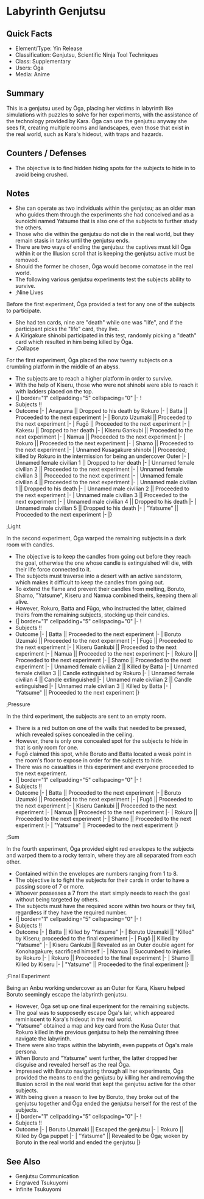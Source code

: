 # Labyrinth Genjutsu

## Quick Facts
- Element/Type: Yin Release
- Classification: Genjutsu, Scientific Ninja Tool Techniques
- Class: Supplementary
- Users: Ōga
- Media: Anime

## Summary
This is a genjutsu used by Ōga, placing her victims in labyrinth like simulations with puzzles to solve for her experiments, with the assistance of the technology provided by Kara. Ōga can use the genjutsu anyway she sees fit, creating multiple rooms and landscapes, even those that exist in the real world, such as Kara's hideout, with traps and hazards.

## Counters / Defenses
- The objective is to find hidden hiding spots for the subjects to hide in to avoid being crushed.

## Notes
- She can operate as two individuals within the genjutsu; as an older man who guides them through the experiments she had conceived and as a kunoichi named Yatsume that is also one of the subjects to further study the others.
- Those who die within the genjutsu do not die in the real world, but they remain stasis in tanks until the genjutsu ends.
- There are two ways of ending the genjutsu: the captives must kill Ōga within it or the Illusion scroll that is keeping the genjutsu active must be removed.
- Should the former be chosen, Ōga would become comatose in the real world.
- The following various genjutsu experiments test the subjects ability to survive.
- ;Nine Lives

Before the first experiment, Ōga provided a test for any one of the subjects to participate.
- She had ten cards, nine are "death" while one was "life", and if the participant picks the "life" card, they live.
- A Kirigakure shinobi participated in this test, randomly picking a "death" card which resulted in him being killed by Ōga.
- ;Collapse

For the first experiment, Ōga placed the now twenty subjects on a crumbling platform in the middle of an abyss.
- The subjects are to reach a higher platform in order to survive.
- With the help of Kiseru, those who were not shinobi were able to reach it with ladders placed on the top.
- {| border="1" cellpadding="5" cellspacing="0"
|-
!
- Subjects !!
- Outcome
|-
| Anaguma || Dropped to his death by Rokuro
|-
| Batta || Proceeded to the next experiment
|-
| Boruto Uzumaki || Proceeded to the next experiment
|-
| Fugō || Proceeded to the next experiment
|-
| Kakesu || Dropped to her death
|-
| Kiseru Gankubi || Proceeded to the next experiment
|-
| Namua || Proceeded to the next experiment
|-
| Rokuro || Proceeded to the next experiment
|-
| Shamo || Proceeded to the next experiment
|-
| Unnamed Kusagakure shinobi || Proceeded; killed by Rokuro in the intermission for being an undercover Outer
|-
| Unnamed female civilian 1 || Dropped to her death
|-
| Unnamed female civilian 2 || Proceeded to the next experiment
|-
| Unnamed female civilian 3 || Proceeded to the next experiment
|-
| Unnamed female civilian 4 || Proceeded to the next experiment
|-
| Unnamed male civilian 1 || Dropped to his death
|-
| Unnamed male civilian 2 || Proceeded to the next experiment
|-
| Unnamed male civilian 3 || Proceeded to the next experiment
|-
| Unnamed male civilian 4 || Dropped to his death
|-
| Unnamed male civilian 5 || Dropped to his death
|-
| "Yatsume" || Proceeded to the next experiment
|-
|}

;Light

In the second experiment, Ōga warped the remaining subjects in a dark room with candles.
- The objective is to keep the candles from going out before they reach the goal, otherwise the one whose candle is extinguished will die, with their life force connected to it.
- The subjects must traverse into a desert with an active sandstorm, which makes it difficult to keep the candles from going out.
- To extend the flame and prevent their candles from melting, Boruto, Shamo, "Yatsume", Kiseru and Namua combined theirs, keeping them all alive.
- However, Rokuro, Batta and Fūgo, who instructed the latter, claimed theirs from the remaining subjects, stocking up their candles.
- {| border="1" cellpadding="5" cellspacing="0"
|-
!
- Subjects !!
- Outcome
|-
| Batta || Proceeded to the next experiment
|-
| Boruto Uzumaki || Proceeded to the next experiment
|-
| Fugō || Proceeded to the next experiment
|-
| Kiseru Gankubi || Proceeded to the next experiment
|-
| Namua || Proceeded to the next experiment
|-
| Rokuro || Proceeded to the next experiment
|-
| Shamo || Proceeded to the next experiment
|-
| Unnamed female civilian 2 || Killed by Batta
|-
| Unnamed female civilian 3 || Candle extinguished by Rokuro
|-
| Unnamed female civilian 4 || Candle extinguished
|-
| Unnamed male civilian 2 || Candle extinguished
|-
| Unnamed male civilian 3 || Killed by Batta
|-
| "Yatsume" || Proceeded to the next experiment
|}

;Pressure

In the third experiment, the subjects are sent to an empty room.
- There is a red button on one of the walls that needed to be pressed, which revealed spikes concealed in the ceiling.
- However, there is only one concealed spot for the subjects to hide in that is only room for one.
- Fugō claimed this spot, while Boruto and Batta located a weak point in the room's floor to expose in order for the subjects to hide.
- There was no casualties in this experiment and everyone proceeded to the next experiment.
- {| border="1" cellpadding="5" cellspacing="0"
|-
!
- Subjects !!
- Outcome
|-
| Batta || Proceeded to the next experiment
|-
| Boruto Uzumaki || Proceeded to the next experiment
|-
| Fugō || Proceeded to the next experiment
|-
| Kiseru Gankubi || Proceeded to the next experiment
|-
| Namua || Proceeded to the next experiment
|-
| Rokuro || Proceeded to the next experiment
|-
| Shamo || Proceeded to the next experiment
|-
| "Yatsume" || Proceeded to the next experiment
|}

;Sum

In the fourth experiment, Ōga provided eight red envelopes to the subjects and warped them to a rocky terrain, where they are all separated from each other.
- Contained within the envelopes are numbers ranging from 1 to 8.
- The objective is to fight the subjects for their cards in order to have a passing score of 7 or more.
- Whoever possesses a 7 from the start simply needs to reach the goal without being targeted by others.
- The subjects must have the required score within two hours or they fail, regardless if they have the required number.
- {| border="1" cellpadding="5" cellspacing="0"
|-
!
- Subjects !!
- Outcome
|-
| Batta || Killed by "Yatsume"
|-
| Boruto Uzumaki || "Killed" by Kiseru; proceeded to the final experiment
|-
| Fugō || Killed by "Yatsume"
|-
| Kiseru Gankubi || Revealed as an Outer double agent for Konohagakure; sacrificed himself
|-
| Namua || Succumbed to injuries by Rokuro
|-
| Rokuro || Proceeded to the final experiment
|-
| Shamo || Killed by Kiseru
|-
| "Yatsume" || Proceeded to the final experiment
|}

;Final Experiment

Being an Anbu working undercover as an Outer for Kara, Kiseru helped Boruto seemingly escape the labyrinth genjutsu.
- However, Ōga set up one final experiment for the remaining subjects.
- The goal was to supposedly escape Ōga's lair, which appeared reminiscent to Kara's hideout in the real world.
- "Yatsume" obtained a map and key card from the Kusa Outer that Rokuro killed in the previous genjutsu to help the remaining three navigate the labyrinth.
- There were also traps within the labyrinth, even puppets of Ōga's male persona.
- When Boruto and "Yatsume" went further, the latter dropped her disguise and revealed herself as the real Ōga.
- Impressed with Boruto navigating through all her experiments, Ōga provided the means to end the genjutsu by killing her and removing the Illusion scroll in the real world that kept the genjutsu active for the other subjects.
- With being given a reason to live by Boruto, they broke out of the genjutsu together and Ōga ended the genjutsu herself for the rest of the subjects.
- {| border="1" cellpadding="5" cellspacing="0"
|-
!
- Subjects !!
- Outcome
|-
| Boruto Uzumaki || Escaped the genjutsu
|-
| Rokuro || Killed by Ōga puppet
|-
| "Yatsume" || Revealed to be Ōga; woken by Boruto in the real world and ended the genjutsu
|}

## See Also

* Genjutsu Communication
* Engraved Tsukuyomi
* Infinite Tsukuyomi
